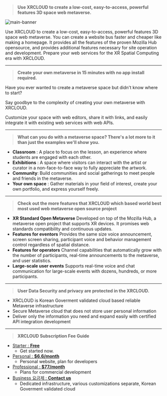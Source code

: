 > **Use XRCLOUD to create a low-cost, easy-to-access, powerful features 3D space web metaverse.**

![main-banner](https://kr.object.ncloudstorage.com/xrcloud-prod-frontend/images/logo_og2.png)

Use XRCLOUD to create a low-cost, easy-to-access, powerful features 3D space web metaverse.
You can create a website bus faster and cheaper like making a homepage.
It provides all the features of the proven Mozilla Hub opensource, and provides additional features necessary for site operation and development.
Prepare your web services for the XR Spatial Computing era with XRCLOUD.  

---
> **Create your own metaverse in 15 minutes with no app install required.**

Have you ever wanted to create a metaverse space but didn't know where to start?

Say goodbye to the complexity of creating your own metaverse with XRCLOUD.

Customize your space with web editors, share it with links, and easily integrate it with existing web services with web APIs.

---
> **What can you do with a metaverse space? There's a lot more to it than just the examples we'll show you.**

-   **Classroom** : A place to focus on the lesson, an experience where students are engaged with each other.
-   **Exhibitions** : A space where visitors can interact with the artist or curator in a non-face-to-face way to fully appreciate the artwork.
-   **Community**: Build communities and social gatherings to meet people and friends in the metaverse.
-   **Your own space** : Gather materials in your field of interest, create your own portfolio, and express yourself freely.

---
> **Check out the more features that XRCLOUD which based world best most used web metaverse open source project**

-   **XR Standard Open Metaverse**
    Developed on top of the Mozilla Hub, a metaverse open project that supports XR devices. It promises web standards compatibility and continuous updates.
-   **Features for eventors**
    Provides the same size voice announcement, screen screen sharing, participant voice and behavior management control regardless of spatial distance.
-   **Features for operators**
    Channel capabilities that automatically grow with the number of participants, real-time announcements to the metaverse, and user statistics.
-   **Large-scale user events**
    Supports real-time voice and chat communication for large-scale events with dozens, hundreds, or more participants.

---
> **User Data Security and privacy are protected in the XRCLOUD.**

-   XRCLOUD is Korean Goverment validated cloud based reliable Metaverse infrastructure
-   Secure Metaverse cloud that does not store user personal information
-   Deliver only the information you need and expand easily with certified API integration development

---
> **XRCLOUD Subscription Fee Guide**

-   [Starter : **Free**](https://developers.xrcloud.app/price-plan)
    -   Get started now.
-   [Personal : **$6.6/month**](https://developers.xrcloud.app/price-plan)
    -   Personal website, plan for developers
-   [Professional : **$77/month**](https://developers.xrcloud.app/price-plan)
    -   Plans for commercial development
-   [Business 요금제 : **Contact us**](https://developers.xrcloud.app/price-plan)
    -   Dedicated infrastructure, various customizations separate, Korean Goverment validated cloud 